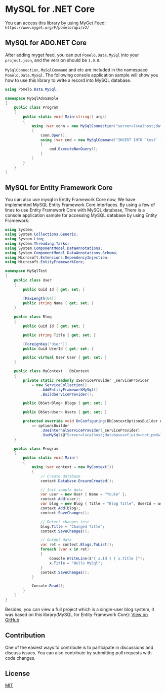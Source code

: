 # MySQL for .NET Core

You can access this library by using MyGet Feed: `https://www.myget.org/F/pomelo/api/v2/`

## MySQL for ADO.NET Core

After adding myget feed, you can put `Pomelo.Data.MySql` into your `project.json`, and the version should be `1.0.0`.

`MySqlConnection`, `MySqlCommand` and etc are included in the namespace `Pomelo.Data.MySql`. The following console application sample will show you how to use this library to write a record into MySQL database.

```C#
using Pomelo.Data.MySql;

namespace MySqlAdoSample
{
    public class Program
    {
        public static void Main(string[] args)
        {
            using (var conn = new MySqlConnection("server=localhost;database=adosample;uid=root;pwd=yourpwd"))
            {
                conn.Open();
                using (var cmd = new MySqlCommand("INSERT INTO `test` (`content`) VALUES ('Hello MySQL')", conn))
                {
                    cmd.ExecuteNonQuery();
                }
            }
        }
    }
}
```

## MySQL for Entity Framework Core

You can also use mysql in Entity Framework Core now, We have implemented MySQL Entity Framework Core interfaces. By using a few of lines to use Entity Framework Core with MySQL database, There is a console application sample for accessing MySQL database by using Entity Framework:

```C#
using System;
using System.Collections.Generic;
using System.Linq;
using System.Threading.Tasks;
using System.ComponentModel.DataAnnotations;
using System.ComponentModel.DataAnnotations.Schema;
using Microsoft.Extensions.DependencyInjection;
using Microsoft.EntityFrameworkCore;

namespace MySqlTest
{
    public class User
    {
        public Guid Id { get; set; }

        [MaxLength(64)]
        public string Name { get; set; }
    }
    
    public class Blog
    {
        public Guid Id { get; set; }

        public string Title { get; set; }

        [ForeignKey("User")]
        public Guid UserId { get; set; }

        public virtual User User { get; set; }
    }

    public class MyContext : DbContext
    {
        private static readonly IServiceProvider _serviceProvider
            = new ServiceCollection()
                .AddEntityFrameworkMySql()
                .BuildServiceProvider();

        public DbSet<Blog> Blogs { get; set; }

        public DbSet<User> Users { get; set; }

        protected override void OnConfiguring(DbContextOptionsBuilder optionsBuilder)
            => optionsBuilder
                .UseInternalServiceProvider(_serviceProvider)
                .UseMySql(@"Server=localhost;database=ef;uid=root;pwd=19931101;");
    }

    public class Program
    {
        public static void Main()
        {
            using (var context = new MyContext())
            {
                // Create database
                context.Database.EnsureCreated();

                // Init sample data
                var user = new User { Name = "Yuuko" };
                context.Add(user);
                var blog = new Blog { Title = "Blog Title", UserId = user.Id };
                context.Add(blog);
                context.SaveChanges();

                // Detect changes test
                blog.Title = "Changed Title";
                context.SaveChanges();

                // Output data
                var ret = context.Blogs.ToList();
                foreach (var x in ret)
                {
                    Console.WriteLine($"{ x.Id } { x.Title }");
                    x.Title = "Hello MySql";
                }
                context.SaveChanges();
            }

            Console.Read();
        }
    }
}
```

Besides, you can view a full project which is a single-user blog system, it was based on this library(MySQL for Entity Framework Core): [View on GitHub](https://github.com/kagamine/yuukoblog-netcore-mysql)

## Contribution

One of the easiest ways to contribute is to participate in discussions and discuss issues. You can also contribute by submitting pull requests with code changes.

## License

[MIT](https://github.com/CodeCombLLC/ADO.NET-MySQL/blob/master/LICENSE)
